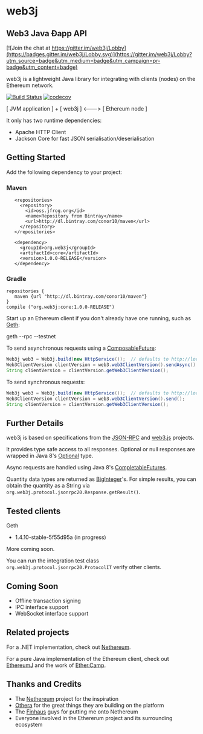 # web3j 
## Web3 Java Ðapp API

[![Join the chat at https://gitter.im/web3j/Lobby](https://badges.gitter.im/web3j/Lobby.svg)](https://gitter.im/web3j/Lobby?utm_source=badge&utm_medium=badge&utm_campaign=pr-badge&utm_content=badge)

web3j is a lightweight Java library for integrating with clients (nodes) on the Ethereum network.

[![Build Status](https://travis-ci.org/conor10/web3j.svg?branch=master)](https://travis-ci.org/conor10/web3j)
[![codecov](https://codecov.io/gh/conor10/web3j/branch/master/graph/badge.svg)](https://codecov.io/gh/conor10/web3j)


[ JVM application ] + [ web3j ] <---> [ Ethereum node ]

It only has two runtime dependencies:

* Apache HTTP Client 
* Jackson Core for fast JSON serialisation/deserialisation


## Getting Started

Add the following dependency to your project:

### Maven

```
   <repositories>
     <repository>
       <id>oss.jfrog.org</id>
       <name>Repository from Bintray</name>
       <url>http://dl.bintray.com/conor10/maven</url>
     </repository>
   </repositories>

   <dependency>
     <groupId>org.web3j</groupId>
     <artifactId>core</artifactId>
     <version>1.0.0-RELEASE</version>
   </dependency>
```

### Gradle

```
repositories {
   maven {url "http://dl.bintray.com/conor10/maven"}
}
compile ("org.web3j:core:1.0.0-RELEASE")
```


Start up an Ethereum client if you don't already have one running, such as [Geth](https://github.com/ethereum/go-ethereum/wiki/geth):

geth --rpc --testnet



To send asynchronous requests using a [ComposableFuture](https://docs.oracle.com/javase/8/docs/api/java/util/concurrent/CompletableFuture.html):

```java
Web3j web3 = Web3j.build(new HttpService());  // defaults to http://localhost:8545/
Web3ClientVersion clientVersion = web3.web3ClientVersion().sendAsync().get();
String clientVersion = clientVersion.getWeb3ClientVersion();
```


To send synchronous requests:

```java
Web3j web3 = Web3j.build(new HttpService());  // defaults to http://localhost:8545/
Web3ClientVersion clientVersion = web3.web3ClientVersion().send();
String clientVersion = clientVersion.getWeb3ClientVersion();
```


## Further Details

web3j is based on specifications from the [JSON-RPC](https://github.com/ethereum/wiki/wiki/JSON-RPC) and [web3.js](https://github.com/ethereum/web3.js) projects. 

It provides type safe access to all responses. Optional or null responses are wrapped in Java 8's [Optional](https://docs.oracle.com/javase/8/docs/api/java/util/Optional.html) type.

Async requests are handled using Java 8's [CompletableFutures](https://docs.oracle.com/javase/8/docs/api/java/util/concurrent/CompletableFuture.html).

Quantity data types are returned as [BigInteger](https://docs.oracle.com/javase/8/docs/api/java/math/BigInteger.html)'s. For simple results, you can obtain the quantity as a String via `org.web3j.protocol.jsonrpc20.Response.getResult()`.


## Tested clients

Geth
* 1.4.10-stable-5f55d95a (in progress)

More coming soon.

You can run the integration test class `org.web3j.protocol.jsonrpc20.ProtocolIT` verify other clients.


## Coming Soon

* Offline transaction signing
* IPC interface support
* WebSocket interface support


## Related projects

For a .NET implementation, check out [Nethereum](https://github.com/Nethereum/Nethereum).
 
For a pure Java implementation of the Ethereum client, check out [EthereumJ](https://github.com/ethereum/ethereumj) and the work of [Ether.Camp](https://github.com/ether-camp/).


## Thanks and Credits

* The [Nethereum](https://github.com/Nethereum/Nethereum) project for the inspiration
* [Othera](https://www.othera.com.au/) for the great things they are building on the platform
* The [Finhaus](http://finhaus.com.au/) guys for putting me onto Nethereum
* Everyone involved in the Ethererum project and its surrounding ecosystem
